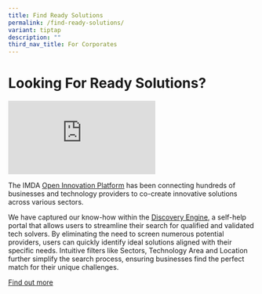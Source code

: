 ```yaml
---
title: Find Ready Solutions
permalink: /find-ready-solutions/
variant: tiptap
description: ""
third_nav_title: For Corporates
---
```

<h1>Looking For Ready Solutions?</h1>
<p></p>
<div class="iframe-wrapper">
<iframe allowfullscreen="true" frameborder="0" src="https://www.youtube.com/embed/1PXjiCEnsXA?si=T8TsYEo_7AioCtEU&amp;autoplay=1"></iframe>
</div>
<p></p>
<p>The IMDA <a href="https://www.openinnovation.sg/?utm\_medium=website&amp;utm\_source=pixel&amp;utm\_campaign=website" rel="noopener noreferrer nofollow" target="_blank"><u>Open Innovation Platform</u></a> has
been connecting hundreds of businesses and technology providers to co-create
innovative solutions across various sectors.</p>
<p>We have captured our know-how within the <a href="https://www.openinnovation.sg/find-solutions?utm\_medium=website&amp;utm\_source=pixel&amp;utm\_campaign=website" rel="noopener noreferrer nofollow" target="_blank"><u>Discovery Engine,</u></a> a
self-help portal that allows users to streamline their search for qualified
and validated tech solvers. By eliminating the need to screen numerous
potential providers, users can quickly identify ideal solutions aligned
with their specific needs. Intuitive filters like Sectors, Technology Area
and Location further simplify the search process, ensuring businesses find
the perfect match for their unique challenges.</p>
<p></p>
<p><a href="https://www.openinnovation.sg/find-solution?utm\_medium=website&amp;utm\_source=pixel&amp;utm\_campaign=website" rel="noopener noreferrer nofollow" target="_blank">Find out more</a>
</p>